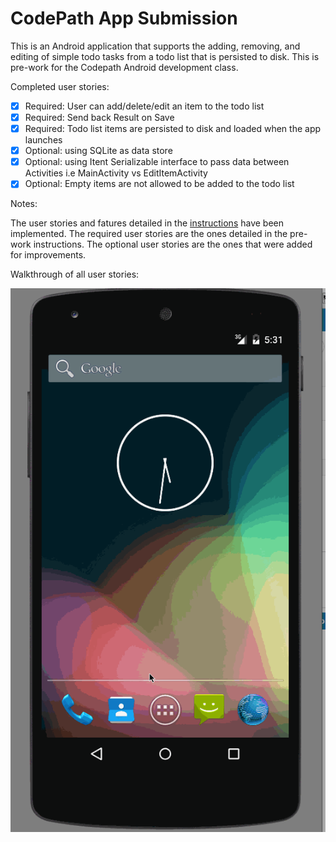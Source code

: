 # CodePath App Submission

This is an Android application that supports the adding, removing, and editing of simple todo tasks from a todo list that is persisted to disk.
This is pre-work for the Codepath Android development class.

Completed user stories:

 * [x] Required: User can add/delete/edit an item to the todo list
 * [x] Required: Send back Result on Save
 * [x] Required: Todo list items are persisted to disk and loaded when the app launches
 * [x] Optional: using SQLite as data store
 * [x] Optional: using Itent Serializable interface to pass data between Activities i.e MainActivity vs EditItemActivity
 * [x] Optional: Empty items are not allowed to be added to the todo list
 
Notes:

The user stories and fatures detailed in the [instructions](http://courses.codepath.com/snippets/intro_to_android/prework) have been implemented.
The required user stories are the ones detailed in the pre-work instructions. 
The optional user stories are the ones that were added for improvements.

Walkthrough of all user stories:

![Video Walkthrough](video_simpletodo.gif)
